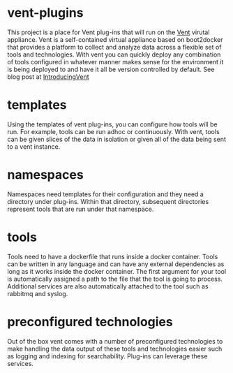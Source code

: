 # vent-plugins
This project is a place for Vent plug-ins that will run on the [Vent](https://github.com/CyberReboot/vent) virutal appliance.
Vent is a self-contained virtual appliance based on boot2docker that provides a platform to collect and analyze data across a flexible set of tools and technologies. With vent you can quickly deploy any combination of tools configured in whatever manner makes sense for the environment it is being deployed to and have it all be version controlled by default. See blog post at [IntroducingVent](https://blog.cyberreboot.org/introducing-vent-1d883727b624#.61kl2jgm1)

# templates
Using the templates of vent plug-ins, you can configure how tools will be run. For example, tools can be run adhoc or continuously. With vent, tools can be given slices of the data in isolation or given all of the data being sent to a vent instance. 

# namespaces
Namespaces need templates for their configuration and they need a directory under plug-ins. Within that directory, subsequent directories represent tools that are run under that namespace.

# tools
Tools need to have a dockerfile that runs inside a docker container. Tools can be written in any language and can have any external dependencies as long as it works inside the docker container. The first argument for your tool is automatically assigned a path to the file that the tool is going to process. Additional services are also automatically attached to the tool such as rabbitmq and syslog.

# preconfigured technologies
Out of the box vent comes with a number of preconfigured technologies to make handling the data output of these tools and technologies easier such as logging and indexing for searchability. Plug-ins can leverage these services.

